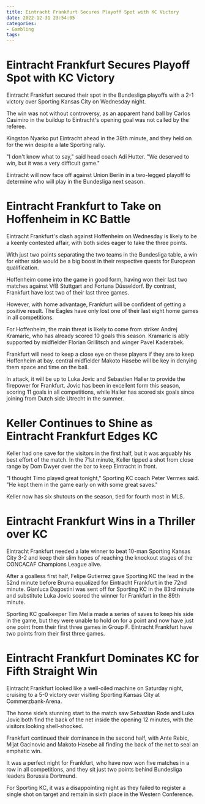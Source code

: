 ```yaml
---
title: Eintracht Frankfurt Secures Playoff Spot with KC Victory
date: 2022-12-31 23:54:05
categories:
- Gambling
tags:
---
```



#  Eintracht Frankfurt Secures Playoff Spot with KC Victory

Eintracht Frankfurt secured their spot in the Bundesliga playoffs with a 2-1 victory over Sporting Kansas City on Wednesday night.

The win was not without controversy, as an apparent hand ball by Carlos Casimiro in the buildup to Eintracht's opening goal was not called by the referee.

Kingston Nyarko put Eintracht ahead in the 38th minute, and they held on for the win despite a late Sporting rally.

"I don't know what to say," said head coach Adi Hutter. "We deserved to win, but it was a very difficult game."

Eintracht will now face off against Union Berlin in a two-legged playoff to determine who will play in the Bundesliga next season.

#  Eintracht Frankfurt to Take on Hoffenheim in KC Battle

Eintracht Frankfurt's clash against Hoffenheim on Wednesday is likely to be a keenly contested affair, with both sides eager to take the three points.

With just two points separating the two teams in the Bundesliga table, a win for either side would be a big boost in their respective quests for European qualification.

Hoffenheim come into the game in good form, having won their last two matches against VfB Stuttgart and Fortuna Düsseldorf. By contrast, Frankfurt have lost two of their last three games.

However, with home advantage, Frankfurt will be confident of getting a positive result. The Eagles have only lost one of their last eight home games in all competitions.

For Hoffenheim, the main threat is likely to come from striker Andrej Kramaric, who has already scored 10 goals this season. Kramaric is ably supported by midfielder Florian Grillitsch and winger Pavel Kaderabek.

Frankfurt will need to keep a close eye on these players if they are to keep Hoffenheim at bay. central midfielder Makoto Hasebe will be key in denying them space and time on the ball.

In attack, it will be up to Luka Jovic and Sebastien Haller to provide the firepower for Frankfurt. Jovic has been in excellent form this season, scoring 11 goals in all competitions, while Haller has scored six goals since joining from Dutch side Utrecht in the summer.

#  Keller Continues to Shine as Eintracht Frankfurt Edges KC

Keller had one save for the visitors in the first half, but it was arguably his best effort of the match. In the 71st minute, Keller tipped a shot from close range by Dom Dwyer over the bar to keep Eintracht in front.

"I thought Timo played great tonight," Sporting KC coach Peter Vermes said. "He kept them in the game early on with some great saves."

Keller now has six shutouts on the season, tied for fourth most in MLS.

#  Eintracht Frankfurt Wins in a Thriller over KC

Eintracht Frankfurt needed a late winner to beat 10-man Sporting Kansas City 3-2 and keep their slim hopes of reaching the knockout stages of the CONCACAF Champions League alive.

After a goalless first half, Felipe Gutierrez gave Sporting KC the lead in the 52nd minute before Bruma equalized for Eintracht Frankfurt in the 72nd minute. Gianluca Dagostini was sent off for Sporting KC in the 83rd minute and substitute Luka Jovic scored the winner for Frankfurt in the 89th minute.

Sporting KC goalkeeper Tim Melia made a series of saves to keep his side in the game, but they were unable to hold on for a point and now have just one point from their first three games in Group F. Eintracht Frankfurt have two points from their first three games.

#  Eintracht Frankfurt Dominates KC for Fifth Straight Win

Eintracht Frankfurt looked like a well-oiled machine on Saturday night, cruising to a 5-0 victory over visiting Sporting Kansas City at Commerzbank-Arena.

The home side’s stunning start to the match saw Sebastian Rode and Luka Jovic both find the back of the net inside the opening 12 minutes, with the visitors looking shell-shocked.

Frankfurt continued their dominance in the second half, with Ante Rebic, Mijat Gacinovic and Makoto Hasebe all finding the back of the net to seal an emphatic win.

It was a perfect night for Frankfurt, who have now won five matches in a row in all competitions, and they sit just two points behind Bundesliga leaders Borussia Dortmund.

For Sporting KC, it was a disappointing night as they failed to register a single shot on target and remain in sixth place in the Western Conference.